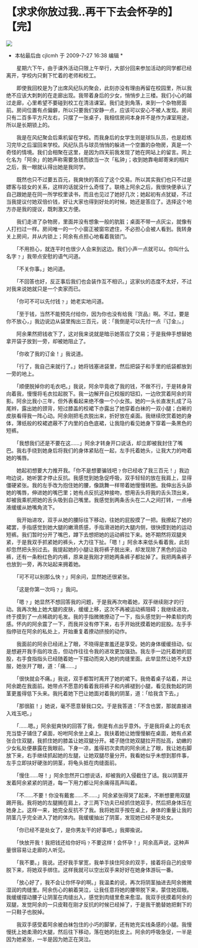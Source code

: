 # 【求求你放过我..再干下去会怀孕的】【完】

![](https://cdn.jsdelivr.net/gh/lkpo0v/5n@master/sexyC8jW4Uk3OULL.jpg)

* 本帖最后由 cjlcmh 于 2009-7-27 16:38 编辑 *

　　星期六下午，由于课外活动只限上午举行，大部分回来参加活动的同学都已经离开，学校内只剩下忙着的老师和校工。

　　即使我回校是为了出席风纪队的聚会，此刻亦没有理由再留在校园里，所以我绝不应该大刺刺的在走廊出现。我带着身后的少女，悄悄步上三楼。我们小心的越过走廊，心里希望不要碰到校工在清洁课室。我们走到角落，来到一个杂物房面前。房间位置有点偏僻，所以只要我们安静一点，应该可以安心不被人发现。房间只有二百多平方尺左右，只摆了一张桌子，我相信房间本身并不是作为课室用途，所以是长期锁上的。

<script async src="//pagead2.googlesyndication.com/pagead/js/adsbygoogle.js"></script>
<!-- il7YNvMMUbbbz7q8 -->
<ins class="adsbygoogle"
     style="display:block"
     data-ad-client="ca-pub-4161171709893056"
     data-ad-slot="9948532008"
     data-ad-format="auto"
     data-full-width-responsive="true"></ins>
<script>
(adsbygoogle = window.adsbygoogle || []).push({});
</script>

　　我是在风纪聚会后乘机留在学校。而我身后的女学生则是球队队员，也是趁练习完毕之后溜回来学校。风纪队员与球员悄悄的躲进一个空置的杂物房，真是一个奇怪的情境。我们会相聚在这里，是因为四天前我发现了她在网站上的留言。网上化名为「阿余」的她声称需要急钱而欲当一次「私钟」；收到她靠电邮寄来的相片之后，我一眼就认得出她是我同学。

　　既然也只不过要五百元，我爽快的答应了这个交易。所以其实我们也只不过是嫖客与妓女的关系，这样的话就没什么奇怪了。联络上阿余之后，我很快便承认了自己跟她是在同一所学校里读书，而且也见过了她好几次；她起初有点犹疑，不过当我提议付她双倍价钱，好让大家也得到好处的时候，她还是答应了。选择这个地方亦是我的提议，既刺激又方便。

　　我们走进了杂物房，里面并没有想象一般的肮脏；桌面不带一点灰尘，就像有人打扫过一样。房间唯一的一个小窗正被窗帘遮住，不必担心会被人看到。我转身关上房间，并从内锁上；阿余有点担心地看着我锁门。

<script async src="//pagead2.googlesyndication.com/pagead/js/adsbygoogle.js"></script>
<!-- il7YNvMMUbbbz7q8 -->
<ins class="adsbygoogle"
     style="display:block"
     data-ad-client="ca-pub-4161171709893056"
     data-ad-slot="9948532008"
     data-ad-format="auto"
     data-full-width-responsive="true"></ins>
<script>
(adsbygoogle = window.adsbygoogle || []).push({});
</script>

　　「不用担心，就连平时也很少人会来到这边。我们小声一点就可以。你叫什么名字﹖」我带点安慰的语气问道。

　　「不关你事。」她问道。

　　「不回答也好，反正事后我们也会装作互不相识。」这家伙的态度不太好，不过对我来说她就只是一个卖家而已。

　　「你可不可以先付钱﹖」她老实地问道。

　　「至于钱，当然不能预先付给你，因为你也没有给我『货品』啊。不过，要是你不放心，」我边说边从袋里掏出三百元，说：「我倒是可以先付一点『订金』。」

　　阿余果然把钱收下了，这对我来说就是暗示她答应了交易；于是我伸手想替她拿开袋子放到一旁，却被她阻止了。

　　「你收了我的订金！」我说道。

<script async src="//pagead2.googlesyndication.com/pagead/js/adsbygoogle.js"></script>
<!-- il7YNvMMUbbbz7q8 -->
<ins class="adsbygoogle"
     style="display:block"
     data-ad-client="ca-pub-4161171709893056"
     data-ad-slot="9948532008"
     data-ad-format="auto"
     data-full-width-responsive="true"></ins>
<script>
(adsbygoogle = window.adsbygoogle || []).push({});
</script>

　　「行了，我自己来就行了。」她将钱塞进袋里，然后把袋子和手里的纸袋都放到一旁的地上。

　　「顺便脱掉你的毛衣吧。」我说，阿余毕竟收了我的钱，不做不行，于是转身背向着我，慢慢将毛衣拉起脱下。我一边解开自己校服的钮扣，一边欣赏着阿余的背影。阿余比我小三年，但外表看起来绝不像一个小女孩。她的一头长直发扎成了马尾辫，露出她的颈背，短过膝盖的校裙下亦露出了她穿着白袜的一双小腿；白晰的皮肤看得我一阵心动。阿余刚把毛衣脱出来，折好放在桌面。我继续欣赏着她的身体，薄纸般的校裙遮蔽不了内里的白色底裙，让我隐约看见她身下穿着一条黑色的短裤。

　　「我想我们还是不要在这……」阿余才转身开口说话，却立即被我封住了嘴巴。我右手绕到她身后将我们的身体紧贴在一起，左手托着她头，让我大力的吻着她的嘴唇。

　　她起初想要大力推开我。「你不是想要骗钱吧﹖你已经收了我三百元！」我边吻边说，她听罢才停止反抗。我感觉到她急促呼吸，双手轻轻的放在我肩上，显得僵硬紧张。我的左手改为抱住她的腰，像跳舞一样带着她慢慢转圈。我伸出舌头舔她的嘴唇，伸进她的嘴巴里；她有点反抗这种接吻，想用舌头将我的舌头顶出来，却被我乘机把她的舌头吸到自己嘴里。我感觉到两条舌头在二人之间打转，一点唾液缓缓从她嘴角流下。

<script async src="//pagead2.googlesyndication.com/pagead/js/adsbygoogle.js"></script>
<!-- il7YNvMMUbbbz7q8 -->
<ins class="adsbygoogle"
     style="display:block"
     data-ad-client="ca-pub-4161171709893056"
     data-ad-slot="9948532008"
     data-ad-format="auto"
     data-full-width-responsive="true"></ins>
<script>
(adsbygoogle = window.adsbygoogle || []).push({});
</script>

　　我开始进攻，双手从她的腰际往下移动，往她的屁股摸了一把。我撩起了她的裙罢，手指感觉到她大腿的嫩滑质感，手指滑进她的大腿内侧，很快摸到她的运动短裤。我们暂时分开了嘴巴，蹲下去想把她的运动裤拉下来。她不期然将双腿夹紧，于是我双手抓紧她的裤头，大力往下扯。「嗯！」阿余本来低头看着我，此刻却忽然把头别过去。我提起她的小腿让我将裤子脱出来，却发现除了黑色的运动裤，还有一条粉红色的内裤，原来是我刚才把她两条裤子都扯掉了。我把两条裤子也放到一旁，再次站起来拥着她。

　　「可不可以别那么快﹖」阿余问，显然她还很紧张。

　　「这是你第一次吗﹖」我问。

　　「嗯﹖」她显然不想回答我的问题，于是我再次吻着她，双手继续刚才的行动。我再次触上她大腿的皮肤，缓缓上移，这次不再被运动裤阻碍；我继续进攻，终于摸到了一点稀疏的毛发。我的手指微微撩动了一下，指头感觉到一种柔软的肉感。怀内的阿余震了一下，而我并没有停下来，右手开始抚摸着她的屁股。左手手指停驻在阿余的私处上，开始重复着撩动挤按的动作。

　　我面前的阿余已经闭上了眼，不晓得是害羞还是享受。她的身体缓缓扭动，似是想避开我手指的攻击，但动作往往令我的进攻更加强劲。我左手一边托着她的屁股，右手食指指头已经随着她一下摆动而突入她的肉缝里面。此举显然让她不太舒服，她张开了眼，道：「痛……」

　　「很快就会不痛。」我说，双手都暂时离开了她的裙下。我倚着桌子站着，并让阿余跪在我面前。她带点不愿意的看着我将裤子和内裤褪到小腿，看见我勃起的阴茎更羞得低下头来。我托着她下巴让她面对着我的阴茎，道：「给我含下去。」

　　「那很脏！」她说，毫不愿意替我口交。于是我答道：「不含也罢，那就直接进入戏玉吧。」

<script async src="//pagead2.googlesyndication.com/pagead/js/adsbygoogle.js"></script>
<!-- il7YNvMMUbbbz7q8 -->
<ins class="adsbygoogle"
     style="display:block"
     data-ad-client="ca-pub-4161171709893056"
     data-ad-slot="9948532008"
     data-ad-format="auto"
     data-full-width-responsive="true"></ins>
<script>
(adsbygoogle = window.adsbygoogle || []).push({});
</script>

　　「……嗯。」阿余挺爽快的回答了我，倒是有点出乎意外。于是我将桌上的毛衣充当垫子铺住了桌面，吩咐阿余坐上桌上。我扶着她让她慢慢躺在桌面，她有点紧张合住双腿，我抓住她的膝盖让她双腿分开。裙子随住她双腿拉开而扯高，幼嫩的少女私处便暴露在我眼前。下身一凉，羞得初次卖肉的阿余闭上了眼，我让她右脚放下来，右手继续抓起她的左腿，让她双腿尽量分开。我看她似乎未想到那件事，左手立即扶好硬涨的阴茎，将龟头抵在肉缝面前。

　　「慢住……呀！」阿余忽然开口想说话，却被我的入侵截住了话。我以阴茎开发着阿余紧紧的阴道，每一下用力都让阿余痛得高声叫着。

　　「不……不要！你没有戴套……不……」阿余紧张得哭了起来，不断想要用双腿踢开我。我将她的左腿搁在肩上，才三两下功夫已经抓住她双手，然后把身体压在她身上。这样一来，她完全反抗不了我。我将她双手按在桌上，身体的重量让我的阴茎几乎完全进入了她的体内。我缓缓抽出了阴茎，发现她已经不是处女。

　　「你已经不是处女了，是你男友干的好事吧。」我揶揄说。

　　「快放开我！我把钱还给你好吗﹖不要这样！会怀孕！」阿余高声说，这种声量很容易让走廊的人听见。

<script async src="//pagead2.googlesyndication.com/pagead/js/adsbygoogle.js"></script>
<!-- il7YNvMMUbbbz7q8 -->
<ins class="adsbygoogle"
     style="display:block"
     data-ad-client="ca-pub-4161171709893056"
     data-ad-slot="9948532008"
     data-ad-format="auto"
     data-full-width-responsive="true"></ins>
<script>
(adsbygoogle = window.adsbygoogle || []).push({});
</script>

　　「我不要。」我说。还好我手掌宽，我单手挟住阿余的双手，接着将自己的皮带脱下来，将她双手绑住。这样我就可以空出双手来好好在她身体游玩一番。

　　「放心好了，我不会让你怀孕的啊。」我温柔的说，再次将阴茎抽进去阿余微微湿润的肉缝里。阿余伤心的躺着哭泣，让我任意将她的腰带脱下来，蒙住她双眼。我缓缓摆动腰子让阴茎在肉缝出入，感觉到肉缝里愈来愈湿。我双手抚摸着阿余的双腿，发觉阿余的一只皮鞋在刚才反抗的时候已经掉了，于是我干脆替她把剩下的一只鞋子也脱掉。

　　我双手感受着阿余被白袜包住的小巧的脚掌，还有她充实线条感的小腿。我慢慢抚上她柔滑的大腿，然后往下移动，落在她的肚皮上。阿余的呼吸急促，一半是因为她紧张，一半是因为她正在哭泣。
  
<script async src="//pagead2.googlesyndication.com/pagead/js/adsbygoogle.js"></script>
<script>
     (adsbygoogle = window.adsbygoogle || []).push({
          google_ad_client: "ca-pub-4161171709893056",
          enable_page_level_ads: true
     });
</script>
